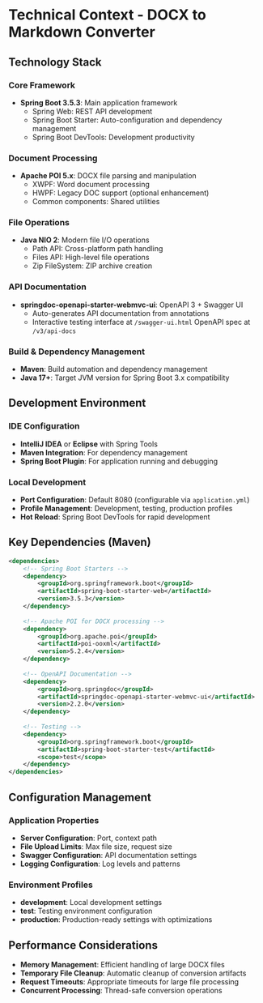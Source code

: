 # Technical Context - DOCX to Markdown Converter

## Technology Stack

### Core Framework
- **Spring Boot 3.5.3**: Main application framework
  - Spring Web: REST API development
  - Spring Boot Starter: Auto-configuration and dependency management
  - Spring Boot DevTools: Development productivity

### Document Processing
- **Apache POI 5.x**: DOCX file parsing and manipulation
  - XWPF: Word document processing
  - HWPF: Legacy DOC support (optional enhancement)
  - Common components: Shared utilities

### File Operations
- **Java NIO 2**: Modern file I/O operations
  - Path API: Cross-platform path handling
  - Files API: High-level file operations
  - Zip FileSystem: ZIP archive creation

### API Documentation
- **springdoc-openapi-starter-webmvc-ui**: OpenAPI 3 + Swagger UI
  - Auto-generates API documentation from annotations
  - Interactive testing interface at `/swagger-ui.html`
   OpenAPI spec at `/v3/api-docs`

### Build & Dependency Management
- **Maven**: Build automation and dependency management
- **Java 17+**: Target JVM version for Spring Boot 3.x compatibility

## Development Environment

### IDE Configuration
- **IntelliJ IDEA** or **Eclipse** with Spring Tools
- **Maven Integration**: For dependency management
- **Spring Boot Plugin**: For application running and debugging

### Local Development
- **Port Configuration**: Default 8080 (configurable via `application.yml`)
- **Profile Management**: Development, testing, production profiles
- **Hot Reload**: Spring Boot DevTools for rapid development

## Key Dependencies (Maven)

```xml
<dependencies>
    <!-- Spring Boot Starters -->
    <dependency>
        <groupId>org.springframework.boot</groupId>
        <artifactId>spring-boot-starter-web</artifactId>
        <version>3.5.3</version>
    </dependency>
    
    <!-- Apache POI for DOCX processing -->
    <dependency>
        <groupId>org.apache.poi</groupId>
        <artifactId>poi-ooxml</artifactId>
        <version>5.2.4</version>
    </dependency>
    
    <!-- OpenAPI Documentation -->
    <dependency>
        <groupId>org.springdoc</groupId>
        <artifactId>springdoc-openapi-starter-webmvc-ui</artifactId>
        <version>2.2.0</version>
    </dependency>
    
    <!-- Testing -->
    <dependency>
        <groupId>org.springframework.boot</groupId>
        <artifactId>spring-boot-starter-test</artifactId>
        <scope>test</scope>
    </dependency>
</dependencies>
```

## Configuration Management

### Application Properties
- **Server Configuration**: Port, context path
- **File Upload Limits**: Max file size, request size
- **Swagger Configuration**: API documentation settings
- **Logging Configuration**: Log levels and patterns

### Environment Profiles
- **development**: Local development settings
- **test**: Testing environment configuration
- **production**: Production-ready settings with optimizations

## Performance Considerations
- **Memory Management**: Efficient handling of large DOCX files
- **Temporary File Cleanup**: Automatic cleanup of conversion artifacts
- **Request Timeouts**: Appropriate timeouts for large file processing
- **Concurrent Processing**: Thread-safe conversion operations
